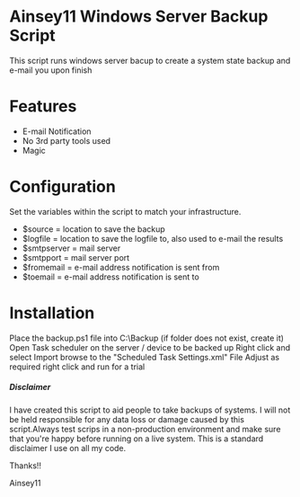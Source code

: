 # Ainsey11 Windows Server Backup Script

This script runs windows server bacup to create a system state backup and e-mail you upon finish
# Features
  - E-mail Notification
  - No 3rd party tools used
  - Magic

# Configuration
Set the variables within the script to match your infrastructure. 
  - $source = location to save the backup
  - $logfile = location to save the logfile to, also used to e-mail the results
  - $smtpserver = mail server
  - $smtpport = mail server port
  - $fromemail = e-mail address notification is sent from
  - $toemail = e-mail address notification is sent to

# Installation
Place the backup.ps1 file into C:\Backup  (if folder does not exist, create it)
Open Task scheduler on the server / device to be backed up
Right click and select Import
browse to the "Scheduled Task Settings.xml" File
Adjust as required
right click and run for a trial

##### Disclaimer
I have created this script to aid people to take backups of systems. I will not be held responsible for any data loss or damage caused by this script.Always test scrips in a non-production environment and make sure that you're happy before running on a live system. This is a standard disclaimer I use on all my code.

Thanks!!

Ainsey11
